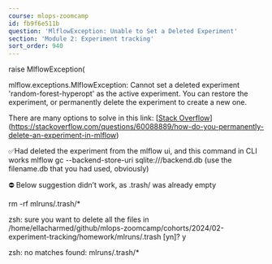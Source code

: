 ```yaml
---
course: mlops-zoomcamp
id: fb9f6e511b
question: 'MlflowException: Unable to Set a Deleted Experiment'
section: 'Module 2: Experiment tracking'
sort_order: 940
---
```


raise MlflowException(

mlflow.exceptions.MlflowException: Cannot set a deleted experiment 'random-forest-hyperopt' as the active experiment. You can restore the experiment, or permanently delete the experiment to create a new one.

There are many options to solve in this link: [[Stack Overflow](https://stackoverflow.com/questions/60088889/how-do-you-permanently-delete-an-experiment-in-mlflow)](https://stackoverflow.com/questions/60088889/how-do-you-permanently-delete-an-experiment-in-mlflow)

✅Had deleted the experiment from the mlflow ui, and this command in CLI works mlflow gc --backend-store-uri sqlite:///backend.db (use the filename.db that you had used, obviously)

⛔ Below suggestion didn’t work, as .trash/ was already empty

rm -rf mlruns/.trash/*

zsh: sure you want to delete all the files in /home/ellacharmed/github/mlops-zoomcamp/cohorts/2024/02-experiment-tracking/homework/mlruns/.trash [yn]? y

zsh: no matches found: mlruns/.trash/*

